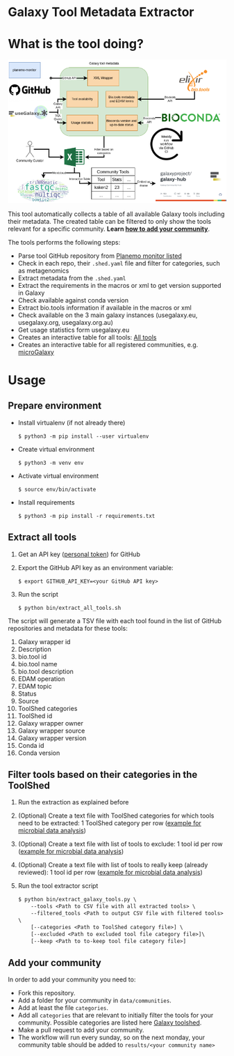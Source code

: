 Galaxy Tool Metadata Extractor
=====================

# What is the tool doing?

![plot](docs/images/Preprint_flowchart.png)

This tool automatically collects a table of all available Galaxy tools including their metadata. The created table
can be filtered to only show the tools relevant for a specific community. **Learn [how to add your community](#add-your-community)**. 

The tools performs the following steps:
- Parse tool GitHub repository from [Planemo monitor listed](https://github.com/galaxyproject/planemo-monitor)
- Check in each repo, their `.shed.yaml` file and filter for categories, such as metagenomics 
- Extract metadata from the `.shed.yaml`
- Extract the requirements in the macros or xml to get version supported in Galaxy
- Check available against conda version
- Extract bio.tools information if available in the macros or xml
- Check available on the 3 main galaxy instances (usegalaxy.eu, usegalaxy.org, usegalaxy.org.au)
- Get usage statistics form usegalaxy.eu
- Creates an interactive table for all tools: [All tools](https://galaxyproject.github.io/galaxy_tool_metadata_extractor/)
- Creates an interactive table for all registered communities, e.g. [microGalaxy](https://galaxyproject.github.io/galaxy_tool_metadata_extractor/microgalaxy/)


# Usage

## Prepare environment

- Install virtualenv (if not already there)

    ```
    $ python3 -m pip install --user virtualenv
    ```

- Create virtual environment

    ```
    $ python3 -m venv env
    ```

- Activate virtual environment

    ```
    $ source env/bin/activate
    ```

- Install requirements

    ```
    $ python3 -m pip install -r requirements.txt
    ```

## Extract all tools

1. Get an API key ([personal token](https://docs.github.com/en/authentication/keeping-your-account-and-data-secure/managing-your-personal-access-tokens)) for GitHub
2. Export the GitHub API key as an environment variable:

    ```
    $ export GITHUB_API_KEY=<your GitHub API key>
    ```

3. Run the script

    ```
    $ python bin/extract_all_tools.sh
    ```

The script will generate a TSV file with each tool found in the list of GitHub repositories and metadata for these tools:

1. Galaxy wrapper id
2. Description
3. bio.tool id
4. bio.tool name
5. bio.tool description
6. EDAM operation
7. EDAM topic
8. Status
9. Source
10. ToolShed categories
11. ToolShed id
12. Galaxy wrapper owner
13. Galaxy wrapper source
14. Galaxy wrapper version
15. Conda id
16. Conda version

## Filter tools based on their categories in the ToolShed

1. Run the extraction as explained before
2. (Optional) Create a text file with ToolShed categories for which tools need to be extracted: 1 ToolShed category per row ([example for microbial data analysis](data/microgalaxy/categories))
3. (Optional) Create a text file with list of tools to exclude: 1 tool id per row ([example for microbial data analysis](data/microgalaxy/tools_to_exclude))
4. (Optional) Create a text file with list of tools to really keep (already reviewed): 1 tool id per row ([example for microbial data analysis](data/microgalaxy/tools_to_keep))
4. Run the tool extractor script

    ```
    $ python bin/extract_galaxy_tools.py \
        --tools <Path to CSV file with all extracted tools> \
        --filtered_tools <Path to output CSV file with filtered tools> \
        [--categories <Path to ToolShed category file>] \
        [--excluded <Path to excluded tool file category file>]\
        [--keep <Path to to-keep tool file category file>]
    ```


## Add your community

In order to add your community you need to:
- Fork this repository.
- Add a folder for your community in `data/communities`.
- Add at least the file `categories`.
- Add all `categories` that are relevant to initially filter the tools for your community. Possible categories are listed here [Galaxy toolshed](https://toolshed.g2.bx.psu.edu/).
- Make a pull request to add your community.
- The workflow will run every sunday, so on the next monday, your community table should be added to `results/<your community name>`


